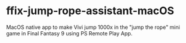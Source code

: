 # ffix-jump-rope-assistant-macOS
MacOS native app to make Vivi jump 1000x in the "jump the rope" mini game in Final Fantasy 9 using PS Remote Play App.
